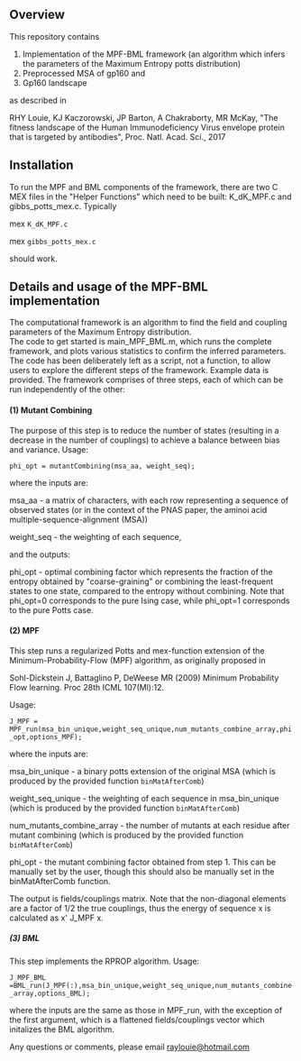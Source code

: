 ## Overview

This repository contains 

1. Implementation of the MPF-BML framework (an algorithm which infers the parameters of the Maximum Entropy potts distribution)  
2. Preprocessed MSA of gp160 and
3. Gp160 landscape

as described in 

RHY Louie, KJ Kaczorowski, JP Barton, A Chakraborty, MR McKay, "The fitness landscape of the Human Immunodeficiency Virus envelope protein that is targeted by antibodies", Proc. Natl. Acad. Sci., 2017

## Installation

To run the MPF and BML components of the framework, there are two C MEX files in the "Helper Functions" which need to be built: K_dK_MPF.c and gibbs_potts_mex.c. Typically

mex `K_dK_MPF.c`

mex `gibbs_potts_mex.c`

should work.

## Details and usage of the MPF-BML implementation

The computational framework is an algorithm to find the field and coupling parameters of the Maximum Entropy distribution.  
The code to get started is main_MPF_BML.m, which runs the complete framework, and plots various statistics to confirm the inferred parameters. The code has been deliberately left as a script, not a function, to allow users  to explore the different steps of the framework. Example data is provided. The framework comprises of three steps, each of which can be run independently of the other:

#### (1) Mutant Combining

The purpose of this step is to reduce the number of states (resulting in a decrease in the number of couplings)  to achieve a balance between bias and variance. Usage:

`phi_opt = mutantCombining(msa_aa, weight_seq);`

where the inputs are:

msa_aa - a matrix of characters, with each row representing a sequence of observed states (or in the context of the PNAS paper, the aminoi acid multiple-sequence-alignment (MSA)) 

weight_seq - the weighting of each sequence,

and the outputs:

phi_opt -  optimal combining factor  which represents the fraction of the entropy obtained by "coarse-graining" or combining the least-frequent states to one state, compared to the entropy without combining. Note that phi_opt=0 corresponds to the pure Ising case, while phi_opt=1 corresponds to the pure Potts case.

#### (2) MPF

This step runs a regularized Potts and mex-function extension of the Minimum-Probability-Flow (MPF) algorithm, as originally proposed in 

Sohl-Dickstein J, Battaglino P, DeWeese MR (2009) Minimum Probability Flow learning. Proc 28th ICML 107(Ml):12.

Usage:

`J_MPF = MPF_run(msa_bin_unique,weight_seq_unique,num_mutants_combine_array,phi_opt,options_MPF);`

where the inputs are:

msa_bin_unique  - a binary potts extension of the original MSA (which is produced by the provided function `binMatAfterComb`)

weight_seq_unique  -  the weighting of each sequence in msa_bin_unique (which is produced by the provided function `binMatAfterComb`)

num_mutants_combine_array  -  the number of mutants at each residue after mutant combining (which is produced by the provided function `binMatAfterComb`)

phi_opt  - the mutant combining factor obtained from step 1. This can be manually set by the user, though this should also be manually set in the binMatAfterComb function.

The output is fields/couplings matrix. Note that the non-diagonal elements are a factor of 1/2 the true couplings, thus the energy of sequence x is calculated as x' J_MPF x.

##### (3) BML

This step implements the RPROP algorithm. Usage:

`J_MPF_BML =BML_run(J_MPF(:),msa_bin_unique,weight_seq_unique,num_mutants_combine_array,options_BML);`

where the inputs are the same as those in MPF_run, with the exception of the first argument, which is a flattened fields/couplings vector which initalizes the BML algorithm.

Any questions or comments, please email raylouie@hotmail.com
